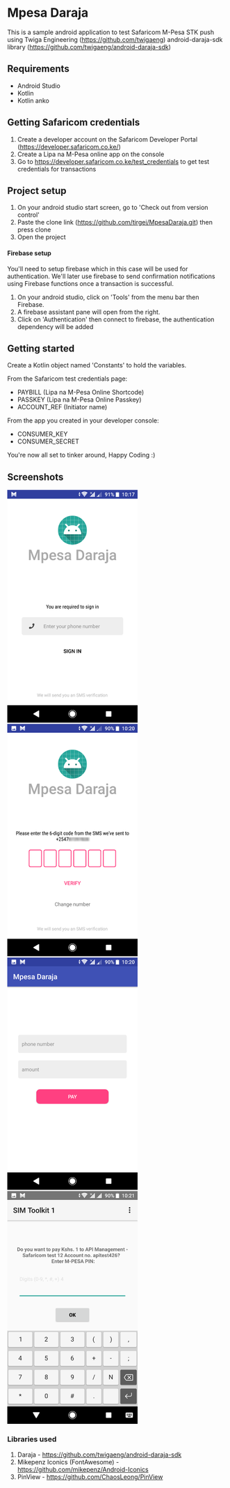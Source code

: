 # Mpesa Daraja
This is a  sample android application to test Safaricom M-Pesa STK push using Twiga Engineering (https://github.com/twigaeng) android-daraja-sdk library (https://github.com/twigaeng/android-daraja-sdk)

## Requirements
* Android Studio
* Kotlin
* Kotlin anko

## Getting Safaricom credentials
1. Create a developer account on the Safaricom Developer Portal (https://developer.safaricom.co.ke/)
2. Create a Lipa na M-Pesa online app on the console 
3. Go to https://developer.safaricom.co.ke/test_credentials to get test credentials for transactions

## Project setup
1. On your android studio start screen, go to 'Check out from version control'
2. Paste the clone link (https://github.com/tirgei/MpesaDaraja.git) then press clone
3. Open the project

#### Firebase setup
You'll need to setup firebase which in this case will be used for authentication. We'll later use firebase to send confirmation notifications using Firebase functions once a transaction is successful.

1. On your android studio, click on 'Tools' from the menu bar then Firebase.
2. A firebase assistant pane will open from the right.
3. Click on 'Authentication' then connect to firebase, the authentication dependency will be added

## Getting started
Create a Kotlin object named 'Constants' to hold the variables.

From the Safaricom test credentials page:
  - PAYBILL (Lipa na M-Pesa Online Shortcode)
  - PASSKEY (Lipa na M-Pesa Online Passkey)
  - ACCOUNT_REF (Initiator name)
    
From the app you created in your developer console:
  - CONSUMER_KEY
  - CONSUMER_SECRET

You're now all set to tinker around, Happy Coding :)

## Screenshots
<img src="screenshots/one.png" width="300" > 
<img src="screenshots/two.png" width="300" > 
<img src="screenshots/three.png" width="300" > 
<img src="screenshots/four.png" width="300" > 

### Libraries used
1. Daraja - https://github.com/twigaeng/android-daraja-sdk
2. Mikepenz Iconics (FontAwesome) - https://github.com/mikepenz/Android-Iconics
3. PinView - https://github.com/ChaosLeong/PinView
